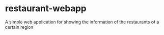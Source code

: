 # restaurant-webapp
A simple web application for showing the information of the restaurants of a certain region
